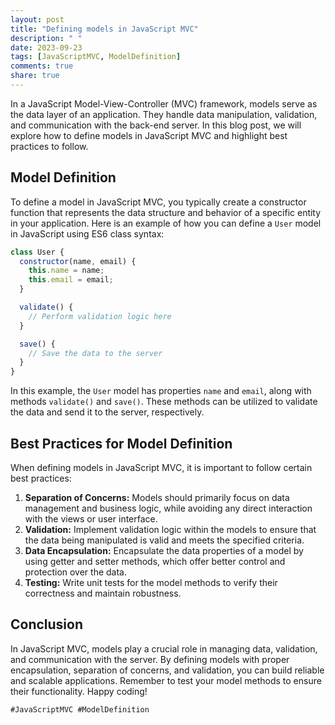 ```yaml
---
layout: post
title: "Defining models in JavaScript MVC"
description: " "
date: 2023-09-23
tags: [JavaScriptMVC, ModelDefinition]
comments: true
share: true
---
```


In a JavaScript Model-View-Controller (MVC) framework, models serve as the data layer of an application. They handle data manipulation, validation, and communication with the back-end server. In this blog post, we will explore how to define models in JavaScript MVC and highlight best practices to follow.

## Model Definition

To define a model in JavaScript MVC, you typically create a constructor function that represents the data structure and behavior of a specific entity in your application. Here is an example of how you can define a `User` model in JavaScript using ES6 class syntax:

```javascript
class User {
  constructor(name, email) {
    this.name = name;
    this.email = email;
  }

  validate() {
    // Perform validation logic here
  }

  save() {
    // Save the data to the server
  }
}
```

In this example, the `User` model has properties `name` and `email`, along with methods `validate()` and `save()`. These methods can be utilized to validate the data and send it to the server, respectively.

## Best Practices for Model Definition

When defining models in JavaScript MVC, it is important to follow certain best practices:

1. **Separation of Concerns:** Models should primarily focus on data management and business logic, while avoiding any direct interaction with the views or user interface.
2. **Validation:** Implement validation logic within the models to ensure that the data being manipulated is valid and meets the specified criteria.
3. **Data Encapsulation:** Encapsulate the data properties of a model by using getter and setter methods, which offer better control and protection over the data.
4. **Testing:** Write unit tests for the model methods to verify their correctness and maintain robustness.

## Conclusion

In JavaScript MVC, models play a crucial role in managing data, validation, and communication with the server. By defining models with proper encapsulation, separation of concerns, and validation, you can build reliable and scalable applications. Remember to test your model methods to ensure their functionality. Happy coding!

`#JavaScriptMVC #ModelDefinition`